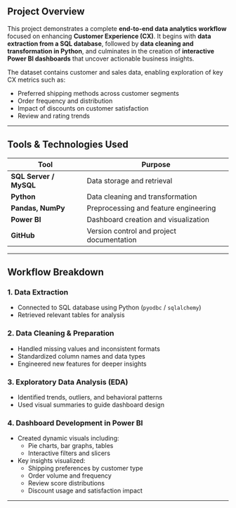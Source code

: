 ## Project Overview
This project demonstrates a complete **end-to-end data analytics workflow** focused on enhancing **Customer Experience (CX)**. It begins with **data extraction from a SQL database**, followed by **data cleaning and transformation in Python**, and culminates in the creation of **interactive Power BI dashboards** that uncover actionable business insights.

The dataset contains customer and sales data, enabling exploration of key CX metrics such as:
- Preferred shipping methods across customer segments
- Order frequency and distribution
- Impact of discounts on customer satisfaction
- Review and rating trends

---

## Tools & Technologies Used

| Tool | Purpose |
|------|---------|
| **SQL Server / MySQL** | Data storage and retrieval |
| **Python** | Data cleaning and transformation |
| **Pandas, NumPy** | Preprocessing and feature engineering |
| **Power BI** | Dashboard creation and visualization |
| **GitHub** | Version control and project documentation |

---

## Workflow Breakdown

### 1. Data Extraction
- Connected to SQL database using Python (`pyodbc` / `sqlalchemy`)
- Retrieved relevant tables for analysis

### 2. Data Cleaning & Preparation
- Handled missing values and inconsistent formats
- Standardized column names and data types
- Engineered new features for deeper insights

### 3. Exploratory Data Analysis (EDA)
- Identified trends, outliers, and behavioral patterns
- Used visual summaries to guide dashboard design

### 4. Dashboard Development in Power BI
- Created dynamic visuals including:
  - Pie charts, bar graphs, tables
  - Interactive filters and slicers
- Key insights visualized:
  - Shipping preferences by customer type
  - Order volume and frequency
  - Review score distributions
  - Discount usage and satisfaction impact

---
